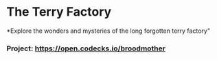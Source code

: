 # The Terry Factory
*Explore the wonders and mysteries of the long forgotten terry factory"


### Project: https://open.codecks.io/broodmother 

